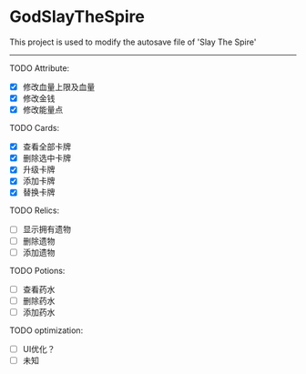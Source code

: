 # GodSlayTheSpire
This project is used to modify the autosave file of 'Slay The Spire'

---

TODO Attribute:
- [x] 修改血量上限及血量
- [x] 修改金钱
- [x] 修改能量点

TODO Cards:
- [x] 查看全部卡牌
- [x] 删除选中卡牌
- [x] 升级卡牌
- [x] 添加卡牌
- [x] 替换卡牌

TODO Relics:
- [ ] 显示拥有遗物
- [ ] 删除遗物
- [ ] 添加遗物

TODO Potions:
- [ ] 查看药水
- [ ] 删除药水
- [ ] 添加药水

TODO optimization:
- [ ] UI优化？
- [ ] 未知 